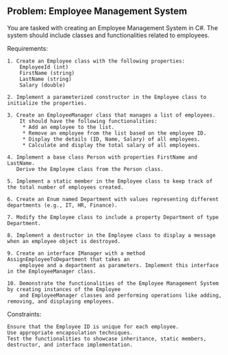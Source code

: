 ## Problem: Employee Management System

You are tasked with creating an Employee Management System in C#. The system should include classes and functionalities related to employees.

Requirements:

    1. Create an Employee class with the following properties:
        EmployeeId (int)
        FirstName (string)
        LastName (string)
        Salary (double)

    2. Implement a parameterized constructor in the Employee class to initialize the properties.

    3. Create an EmployeeManager class that manages a list of employees. 
        It should have the following functionalities:
         * Add an employee to the list.
         * Remove an employee from the list based on the employee ID.
         * Display the details (ID, Name, Salary) of all employees.
         * Calculate and display the total salary of all employees.

    4. Implement a base class Person with properties FirstName and LastName. 
       Derive the Employee class from the Person class.

    5. Implement a static member in the Employee class to keep track of the total number of employees created.

    6. Create an Enum named Department with values representing different departments (e.g., IT, HR, Finance).

    7. Modify the Employee class to include a property Department of type Department.

    8. Implement a destructor in the Employee class to display a message when an employee object is destroyed.

    9. Create an interface IManager with a method AssignEmployeeToDepartment that takes an 
        employee and a department as parameters. Implement this interface in the EmployeeManager class.

    10. Demonstrate the functionalities of the Employee Management System by creating instances of the Employee 
        and EmployeeManager classes and performing operations like adding, removing, and displaying employees.

Constraints:

    Ensure that the Employee ID is unique for each employee.
    Use appropriate encapsulation techniques.
    Test the functionalities to showcase inheritance, static members, destructor, and interface implementation.
